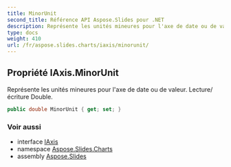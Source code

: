 ```yaml
---
title: MinorUnit
second_title: Référence API Aspose.Slides pour .NET
description: Représente les unités mineures pour l'axe de date ou de valeur. Lecture/écriture Double.
type: docs
weight: 410
url: /fr/aspose.slides.charts/iaxis/minorunit/
---
```


## Propriété IAxis.MinorUnit

Représente les unités mineures pour l'axe de date ou de valeur. Lecture/écriture Double.

```csharp
public double MinorUnit { get; set; }
```

### Voir aussi

* interface [IAxis](../../iaxis)
* namespace [Aspose.Slides.Charts](../../iaxis)
* assembly [Aspose.Slides](../../../)

<!-- NE PAS MODIFIER : généré par xmldocmd pour Aspose.Slides.dll -->